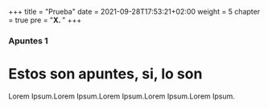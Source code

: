 +++
title = "Prueba"
date = 2021-09-28T17:53:21+02:00
weight = 5
chapter = true
pre = "<b>X. </b>"
+++

### Apuntes 1

# Estos son apuntes, si, lo son

Lorem Ipsum.Lorem Ipsum.Lorem Ipsum.Lorem Ipsum.Lorem Ipsum.